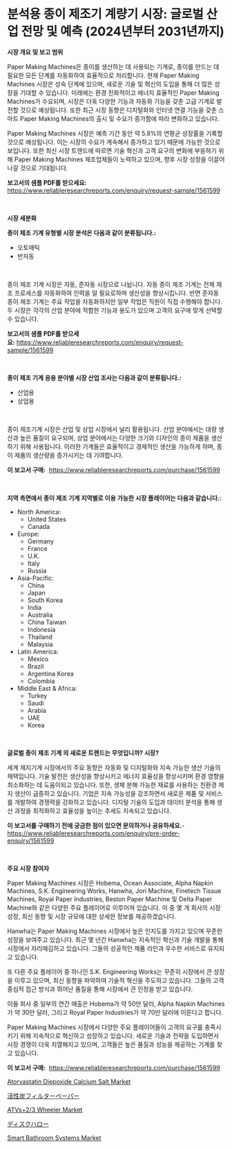 <p><h1>분석용 종이 제조기 계량기 시장: 글로벌 산업 전망 및 예측 (2024년부터 2031년까지)</h1></p><p><strong>시장 개요 및 보고 범위</strong></p>
<p><p>Paper Making Machines은 종이를 생산하는 데 사용되는 기계로, 종이를 만드는 데 필요한 모든 단계를 자동화하여 효율적으로 처리합니다. 현재 Paper Making Machines 시장은 성숙 단계에 있으며, 새로운 기술 및 혁신의 도입을 통해 더 많은 성장을 기대할 수 있습니다. 미래에는 환경 친화적이고 에너지 효율적인 Paper Making Machines가 수요되며, 시장은 더욱 다양한 기능과 자동화 기능을 갖춘 고급 기계로 발전할 것으로 예상됩니다. 또한 최근 시장 동향은 디지털화와 인터넷 연결 기능을 갖춘 스마트 Paper Making Machines의 출시 및 수요가 증가함에 따라 변화하고 있습니다.</p><p>Paper Making Machines 시장은 예측 기간 동안 약 5.8%의 연평균 성장률을 기록할 것으로 예상됩니다. 이는 시장의 수요가 계속해서 증가하고 있기 때문에 가능한 것으로 보입니다. 또한 최신 시장 트렌드에 따르면 기술 혁신과 고객 요구의 변화에 부응하기 위해 Paper Making Machines 제조업체들이 노력하고 있으며, 향후 시장 성장을 이끌어 나갈 것으로 기대됩니다.</p></p>
<p><strong>보고서의 샘플 PDF를 받으세요:</strong> <a href="https://www.reliableresearchreports.com/enquiry/request-sample/1561599">https://www.reliableresearchreports.com/enquiry/request-sample/1561599</a></p>
<p>&nbsp;</p>
<p><strong>시장 세분화</strong></p>
<p><strong>종이 제조 기계 유형별 시장 분석은 다음과 같이 분류됩니다.:</strong></p>
<p><ul><li>오토매틱</li><li>반자동</li></ul></p>
<p>&nbsp;</p>
<p><p>종이 제조 기계 시장은 자동, 준자동 시장으로 나뉩니다. 자동 종이 제조 기계는 전체 제조 프로세스를 자동화하여 인력을 덜 필요로하며 생산성을 향상시킵니다. 반면 준자동 종이 제조 기계는 주요 작업을 자동화하지만 일부 작업은 직원이 직접 수행해야 합니다. 두 시장은 각각의 산업 분야에 적합한 기능과 용도가 있으며 고객의 요구에 맞게 선택할 수 있습니다.</p></p>
<p><strong>보고서의 샘플 PDF를 받으세요:</strong>&nbsp;<a href="https://www.reliableresearchreports.com/enquiry/request-sample/1561599">https://www.reliableresearchreports.com/enquiry/request-sample/1561599</a></p>
<p>&nbsp;</p>
<p><strong> 종이 제조 기계 응용 분야별 시장 산업 조사는 다음과 같이 분류됩니다.:</strong></p>
<p><ul><li>산업용</li><li>상업용</li></ul></p>
<p>&nbsp;</p>
<p><p>종이 제조기계 시장은 산업 및 상업 시장에서 널리 활용됩니다. 산업 분야에서는 대량 생산과 높은 품질이 요구되며, 상업 분야에서는 다양한 크기와 디자인의 종이 제품을 생산하기 위해 사용됩니다. 이러한 기계들은 효율적이고 경제적인 생산을 가능하게 하며, 종이 제품의 생산량을 증가시키는 데 기여합니다.</p></p>
<p><strong>이 보고서 구매:</strong>&nbsp; <a href="https://www.reliableresearchreports.com/purchase/1561599">https://www.reliableresearchreports.com/purchase/1561599</a></p>
<p>&nbsp;</p>
<p><strong>지역 측면에서 종이 제조 기계 지역별로 이용 가능한 시장 플레이어는 다음과 같습니다.:</strong></p>
<p><ul>
    <li>
        North America:
        <ul>
            <li>United States</li>
            <li>Canada</li>
        </ul>
    </li>
    <li>
        Europe:
        <ul>
            <li>Germany</li>
            <li>France</li>
            <li>U.K.</li>
            <li>Italy</li>
            <li>Russia</li>
        </ul>
    </li>
    <li>
        Asia-Pacific:
        <ul>
            <li>China</li>
            <li>Japan</li>
            <li>South Korea</li>
            <li>India</li>
            <li>Australia</li>
            <li>China Taiwan</li>
            <li>Indonesia</li>
            <li>Thailand</li>
            <li>Malaysia</li>
        </ul>
    </li>
    <li>
        Latin America:
        <ul>
            <li>Mexico</li>
            <li>Brazil</li>
            <li>Argentina Korea</li>
            <li>Colombia</li>
        </ul>
    </li>
    <li>
        Middle East & Africa:
        <ul>
            <li>Turkey</li>
            <li>Saudi</li>
            <li>Arabia</li>
            <li>UAE</li>
            <li>Korea</li>
        </ul>
    </li>
    </ul></p>
<p>&nbsp;</p>
<p><strong>글로벌 종이 제조 기계 의 새로운 트렌드는 무엇입니까? 시장?</strong></p>
<p><p>세계 제지기계 시장에서의 주요 동향은 자동화 및 디지털화와 지속 가능한 생산 기술의 채택입니다. 기술 발전은 생산성을 향상시키고 에너지 효율성을 향상시키며 환경 영향을 최소화하는 데 도움이되고 있습니다. 또한, 생체 분해 가능한 재료를 사용하는 친환경 제지 생산이 급증하고 있습니다. 기업은 지속 가능성을 강조하면서 새로운 제품 및 서비스를 개발하여 경쟁력을 강화하고 있습니다. 디지털 기술의 도입과 데이터 분석을 통해 생산 과정을 최적화하고 효율성을 높이는 추세도 지속되고 있습니다.</p></p>
<p><strong>이 보고서를 구매하기 전에 궁금한 점이 있으면 문의하거나 공유하세요.</strong>- <a href="https://www.reliableresearchreports.com/enquiry/pre-order-enquiry/1561599">https://www.reliableresearchreports.com/enquiry/pre-order-enquiry/1561599</a></p>
<p>&nbsp;</p>
<p><strong>주요 시장 참여자</strong></p>
<p><p>Paper Making Machines 시장은 Hobema, Ocean Associate, Alpha Napkin Machines, S.K. Engineering Works, Hanwha, Jori Machine, Finetech Tissue Machines, Royal Paper Industries, Beston Paper Machine 및 Delta Paper Machine와 같은 다양한 주요 플레이어로 이루어져 있습니다. 이 중 몇 개 회사의 시장 성장, 최신 동향 및 시장 규모에 대한 상세한 정보를 제공하겠습니다.</p><p>Hanwha는 Paper Making Machines 시장에서 높은 인지도를 가지고 있으며 꾸준한 성장을 보여주고 있습니다. 최근 몇 년간 Hanwha는 지속적인 혁신과 기술 개발을 통해 시장에서 자리매김하고 있습니다. 그들의 성공적인 제품 라인과 우수한 서비스로 유지되고 있습니다.</p><p>또 다른 주요 플레이어 중 하나인 S.K. Engineering Works는 꾸준히 시장에서 큰 성장을 이루고 있으며, 최신 동향을 파악하여 기술적 혁신을 주도하고 있습니다. 그들의 고객 중심적 접근 방식과 뛰어난 품질을 통해 시장에서 큰 인정을 받고 있습니다.</p><p>이들 회사 중 일부의 연간 매출은 Hobema가 약 50만 달러, Alpha Napkin Machines가 약 30만 달러, 그리고 Royal Paper Industries가 약 70만 달러에 이른다고 합니다.</p><p>Paper Making Machines 시장에서 다양한 주요 플레이어들이 고객의 요구를 충족시키기 위해 지속적으로 혁신하고 성장하고 있습니다. 새로운 기술과 전략을 도입하면서 시장 경쟁이 더욱 치열해지고 있으며, 고객들은 높은 품질과 성능을 제공하는 기계를 찾고 있습니다.</p></p>
<p><strong>이 보고서 구매:</strong>&nbsp;&nbsp;<a href="https://www.reliableresearchreports.com/purchase/1561599">https://www.reliableresearchreports.com/purchase/1561599</a></p>
<p><p><a href="https://issuu.com/reportprime-2/docs/atorvastatin-diepoxide-calcium-salt-market-size-20">Atorvastatin Diepoxide Calcium Salt Market</a></p><p><a href="https://github.com/DonaldShaw1965/Market-Research-Report-List-1/blob/main/40834036929.md">活性炭フィルターペーパー</a></p><p><a href="https://issuu.com/reportprime-2/docs/atvs23-wheeler-market-size-2030.pptx">ATVs+2/3 Wheeler Market</a></p><p><a href="https://medium.com/@royfoote921/%E3%83%87%E3%82%A3%E3%82%B9%E3%82%AF%E3%83%8F%E3%83%AD%E3%83%BC%E5%B8%82%E5%A0%B4%E8%A6%8F%E6%A8%A1%E3%81%A8%E5%B8%82%E5%A0%B4%E5%8B%95%E5%90%91-%E5%AE%8C%E5%85%A8%E3%81%AA%E6%A5%AD%E7%95%8C%E6%A6%82%E8%A6%81-2024%E5%B9%B4%E3%81%8B%E3%82%892031%E5%B9%B4-327f886cf3d1">ディスクハロー</a></p><p><a href="https://github.com/redneck06/Market-Research-Report-List-2/blob/main/smart-bathroom-systems-market.md">Smart Bathroom Systems Market</a></p></p>
